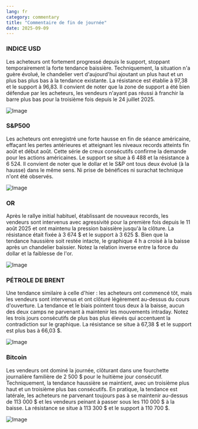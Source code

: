 ```yaml
---
lang: fr
category: commentary
title: "Commentaire de fin de journée"
date: 2025-09-09
---
```


### INDICE USD

Les acheteurs ont fortement progressé depuis le support, stoppant temporairement la forte tendance baissière. Techniquement, la situation n'a guère évolué, le chandelier vert d'aujourd'hui ajoutant un plus haut et un plus bas plus bas à la tendance existante. La résistance est établie à 97,38 et le support à 96,83. Il convient de noter que la zone de support a été bien défendue par les acheteurs, les vendeurs n'ayant pas réussi à franchir la barre plus bas pour la troisième fois depuis le 24 juillet 2025.

![Image](https://markleighedu.github.io/img/Sep-2025/09-Sep-2025/usdindex.jpg)

### S&P500

Les acheteurs ont enregistré une forte hausse en fin de séance américaine, effaçant les pertes antérieures et atteignant les niveaux records atteints fin août et début août. Cette série de creux consécutifs confirme la demande pour les actions américaines. Le support se situe à 6 488 et la résistance à 6 524. Il convient de noter que le dollar et le S&P ont tous deux évolué (à la hausse) dans le même sens. Ni prise de bénéfices ni surachat technique n'ont été observés.

![Image](https://markleighedu.github.io/img/Sep-2025/09-Sep-2025/sp500.jpg)

### OR

Après le rallye initial habituel, établissant de nouveaux records, les vendeurs sont intervenus avec agressivité pour la première fois depuis le 11 août 2025 et ont maintenu la pression baissière jusqu'à la clôture. La résistance était fixée à 3 674 $ et le support à 3 625 $. Bien que la tendance haussière soit restée intacte, le graphique 4 h a croisé à la baisse après un chandelier baissier. Notez la relation inverse entre la force du dollar et la faiblesse de l'or.

![Image](https://markleighedu.github.io/img/Sep-2025/09-Sep-2025/gold.jpg)

### PÉTROLE DE BRENT

Une tendance similaire à celle d'hier : les acheteurs ont commencé tôt, mais les vendeurs sont intervenus et ont clôturé légèrement au-dessus du cours d'ouverture. La tendance et le biais pointent tous deux à la baisse, aucun des deux camps ne parvenant à maintenir les mouvements intraday. Notez les trois jours consécutifs de plus bas plus élevés qui accentuent la contradiction sur le graphique. La résistance se situe à 67,38 $ et le support est plus bas à 66,03 $.

![Image](https://markleighedu.github.io/img/Sep-2025/09-Sep-2025/brentoil.jpg)

### Bitcoin

Les vendeurs ont dominé la journée, clôturant dans une fourchette journalière familière de 2 500 $ pour le huitième jour consécutif. Techniquement, la tendance haussière se maintient, avec un troisième plus haut et un troisième plus bas consécutifs. En pratique, la tendance est latérale, les acheteurs ne parvenant toujours pas à se maintenir au-dessus de 113 000 $ et les vendeurs peinant à passer sous les 110 000 $ à la baisse. La résistance se situe à 113 300 $ et le support à 110 700 $.

![Image](https://markleighedu.github.io/img/Sep-2025/09-Sep-2025/bitcoin.jpg)

